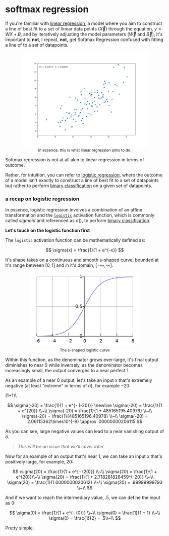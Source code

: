 # softmax regression

If you're familiar with [linear regression](https://www.youtube.com/watch?v=7ArmBVF2dCs), a model where you aim to construct a line of best fit to a set of linear data points ($\vec{X}$) through the equation, $y = WX + B$, and by iteratively adjusting the model parameters ($\vec{W}$ and $\vec{B}$), it's important to **not**, I repeat, **not,** get Softmax Regression confused with fitting a line of to a set of datapoints.


<p align="center">
  <img src="../util_images/linearreg.gif" width="400" align="center"><br>
  <span style="font-size:12px;">In essence, this is what linear regression aims to do.</span>
</p>


Softmax regression is not at all akin to linear regression in terms of outcome.

Rather, for intuition, you can refer to [logistic regression](https://www.youtube.com/playlist?list=PLblh5JKOoLUKxzEP5HA2d-Li7IJkHfXSe), where the outcome of a model isn't exactly to construct a line of best fit to a set of datapoints but rather to perform [binary classification](https://en.wikipedia.org/wiki/Binary_classification) on a given set of datapoints.

### a recap on logistic regression

In essence, logistic regression involves a combination of an affine transformation and the [`logistic`](https://en.wikipedia.org/wiki/Logistic_function) activation function, which is commonly called *sigmoid* and referenced as $\sigma()$, to perform [binary classification](https://en.wikipedia.org/wiki/Binary_classification).

**Let's touch on the logistic function first**

The `logistic` activation function can be mathematically defined as:

$$
\sigma(x) = \frac{1}{1 + e^{-x}}
$$

It's shape takes on a continuous and smooth s-shaped curve, bounded at it's range between $[0, 1]$ and in it's domain, $[-\infty, \infty]$.

<p align = 'center'>
    <img src = "../util_images/logisticcurve.svg" width = 350><br>
    <span style = "font-size:12px">The s-shaped logistic curve</span>
</p>

Within this function, as the denominator grows ever-large, it's final output diminishes to near $0$ while inversely, as the denominator becomes increasingly small, the output converges to a near perfect $1$.

As an example of a near $0$ output, let's take an input $x$ that's extremely negative (at least "extreme" in terms of $\sigma$), for example $-20$:

\(1+1)\

$$
\sigma(-20) = \frac{1}{1 + e^{- (-20)}} \newline
\sigma(-20) = \frac{1}{1 + e^{20}} \\~\\
\sigma(-20) = \frac{1}{1 + 485165195.40978} \\~\\
\sigma(-20) = \frac{1}{485165196.40978} \\~\\
\sigma(-20) = 2.06115362\times10^{-9} \approx .00000000206115
$$

As you can see, large negative values can lead to a near vanishing output of $\sigma$.

> *This will be an issue that we'll cover later*

Now for an example of an output that's near $1$, we can take an input $x$ that's positively large, for example, $20$:

$$
\sigma(20) = \frac{1}{1 + e^{- (20)}} \\~\\
\sigma(20) = \frac{1}{1 + e^{20}}\\~\\
\sigma(20) = \frac{1}{1 + 2.718281828459^{-20}} \\~\\
\sigma(20) = \frac{1}{1.0000000020612} \\~\\
\sigma(20) = .99999999793 \\~\\
$$

And if we want to reach the intermediary value, $.5$, we can define the input as $0$:

$$
\sigma(0) = \frac{1}{1 + e^{- (0)}} \\~\\
\sigma(0) = \frac{1}{1 + 1} \\~\\
\sigma(0) = \frac{1}{2} = .5\\~\\
$$

Pretty simple.